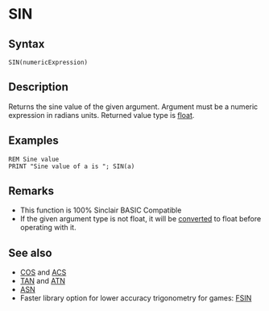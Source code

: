 # SIN

## Syntax

```
SIN(numericExpression)
```

## Description

Returns the sine value of the given argument.
Argument must be a numeric expression in radians units. Returned value type is [float](types.md#float).

## Examples

```
REM Sine value
PRINT "Sine value of a is "; SIN(a)
```
 
## Remarks
*  This function is 100% Sinclair BASIC Compatible
*  If the given argument type is not float, it will be [converted](cast.md) to float before operating with it.

## See also

* [COS](cos.md) and [ACS](acs.md)
* [TAN](tan.md) and [ATN](atn.md)
* [ASN](asn.md)
*  Faster library option for lower accuracy trigonometry for games: [FSIN](library/fsin.bas.md)
